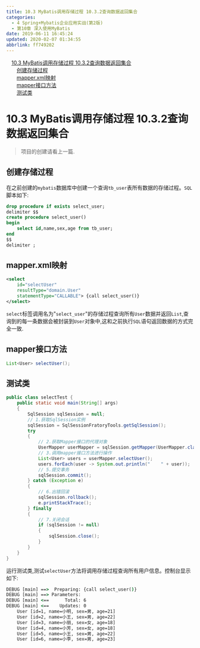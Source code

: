 ```yaml
---
title: 10.3 MyBatis调用存储过程 10.3.2查询数据返回集合
categories: 
  - 4 Spring+Mybatis企业应用实战(第2版)
  - 第10章 深入使用MyBatis
date: 2019-06-11 16:45:24
updated: 2020-02-07 01:34:55
abbrlink: ff749202
---
```

<div id='my_toc'><a href="/JavaReadingNotes/ff749202/#10-3-MyBatis调用存储过程-10-3-2查询数据返回集合" class="header_1">10.3 MyBatis调用存储过程 10.3.2查询数据返回集合</a>&nbsp;<br><a href="/JavaReadingNotes/ff749202/#创建存储过程" class="header_2">创建存储过程</a>&nbsp;<br><a href="/JavaReadingNotes/ff749202/#mapper-xml映射" class="header_2">mapper.xml映射</a>&nbsp;<br><a href="/JavaReadingNotes/ff749202/#mapper接口方法" class="header_2">mapper接口方法</a>&nbsp;<br><a href="/JavaReadingNotes/ff749202/#测试类" class="header_2">测试类</a>&nbsp;<br></div>
<style>.header_1{margin-left: 1em;}.header_2{margin-left: 2em;}.header_3{margin-left: 3em;}.header_4{margin-left: 4em;}.header_5{margin-left: 5em;}.header_6{margin-left: 6em;}</style>
<!--more-->
<script>if (navigator.platform.search('arm')==-1){document.getElementById('my_toc').style.display = 'none';}var e,p = document.getElementsByTagName('p');while (p.length>0) {e = p[0];e.parentElement.removeChild(e);}</script>

<!--end-->
# 10.3 MyBatis调用存储过程 10.3.2查询数据返回集合 #
> 项目的创建请看上一篇.

## 创建存储过程 ##
在之前创建的`mybatis`数据库中创建一个查询`tb_user`表所有数据的存储过程。`SQL`脚本如下:
```sql
drop procedure if exists select_user;
delimiter $$
create procedure select_user()
begin
    select id,name,sex,age from tb_user;
end
$$
delimiter ;
```
## mapper.xml映射 ##
```xml
<select
    id="selectUser"
    resultType="domain.User"
    statementType="CALLABLE"> {call select_user()}
</select>
```
`select`标签调用名为"`select_user`"的存储过程查询所有`User`数据并返回`List`,查询到的每一条数据会被封装到`User`对象中,这和之前执行`SQL`语句返回数据的方式完全一致.
## mapper接口方法 ##
```java
List<User> selectUser();
```
## 测试类 ##
```java
public class selectTest {
    public static void main(String[] args)
    {
        SqlSession sqlSession = null;
        // 1.获取SqlSession实例
        sqlSession = SqlSessionFratoryTools.getSqlSession();
        try
        {
            // 2.获取Mapper接口的代理对象
            UserMapper userMapper = sqlSession.getMapper(UserMapper.class);
            // 3.调用mapper接口方法进行操作
            List<User> users = userMapper.selectUser();
            users.forEach(user -> System.out.println("    " + user));
            // 5.提交事务
            sqlSession.commit();
        } catch (Exception e)
        {
            // 6.出错回滚
            sqlSession.rollback();
            e.printStackTrace();
        } finally
        {
            // 7.关闭会话
            if (sqlSession != null)
            {
                sqlSession.close();
            }
        }
    }
}
```
运行测试类,测试`selectUser`方法将调用存储过程查询所有用户信息。控制台显示如下:
```cmd
DEBUG [main] ==>  Preparing: {call select_user()} 
DEBUG [main] ==> Parameters: 
DEBUG [main] <==      Total: 6
DEBUG [main] <==    Updates: 0
    User [id=1, name=小明, sex=男, age=21]
    User [id=2, name=小王, sex=男, age=22]
    User [id=3, name=小丽, sex=女, age=18]
    User [id=4, name=小芳, sex=女, age=18]
    User [id=5, name=小王, sex=男, age=22]
    User [id=6, name=小李, sex=男, age=23]
```
